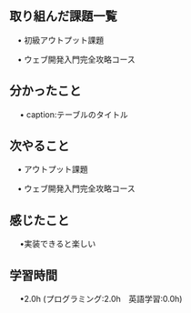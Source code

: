 ## 取り組んだ課題一覧

 　• 初級アウトプット課題

 　• ウェブ開発入門完全攻略コース

## 分かったこと

　 • caption:テーブルのタイトル
      
## 次やること　
           
 　• アウトプット課題

 　• ウェブ開発入門完全攻略コース

## 感じたこと

　 •実装できると楽しい

## 学習時間

　 •2.0h (プログラミング:2.0h　英語学習:0.0h)